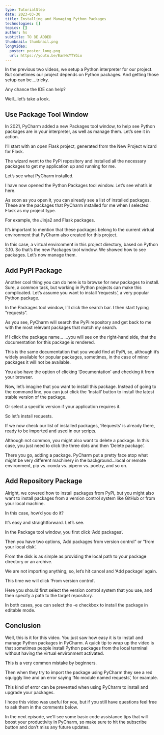 ```yaml
---
type: TutorialStep
date: 2023-03-30
title: Installing and Managing Python Packages
technologies: []
topics: []
author: hs
subtitle: TO BE ADDED
thumbnail: thumbnail.png
longVideo:
  poster: poster_long.png
  url: https://youtu.be/EanHxYTYGio
---
```


In the previous two videos, we setup a Python interpreter for our project. But sometimes our project depends on Python packages. And getting those setup can be….tricky.

Any chance the IDE can help?

Well...let’s take a look.

## Use Package Tool Window
In 2021, PyCharm added a new Packages tool window, to help see Python packages are in your interpreter, as well as manage them. Let’s see it in action.

I’ll start with an open Flask project, generated from the New Project wizard for Flask.

The wizard went to the PyPi repository and installed all the necessary packages to get my application up and running for me.

Let’s see what PyCharm installed.

I have now opened the Python Packages tool window. Let’s see what’s in here.

As soon as you open it, you can already see a list of installed packages. These are the packages that PyCharm installed for me when I selected Flask as my project type.

For example, the Jinja2 and Flask packages.

It’s important to mention that these packages belong to the current virtual environment that PyCharm also created for this project.

In this case, a virtual environment in this project directory, based on Python 3.10.
So that’s the new Packages tool window. We showed how to see packages. Let’s now manage them.

## Add PyPI Package
Another cool thing you can do here is to browse for new packages to install. Sure, a common task, but working in Python projects can make this complicated.
Let’s assume you want to install ‘requests’, a very popular Python package.

In the Packages tool window, I’ll click the search bar.
I then start typing “requests”.

As you see, PyCharm will search the PyPi repository and get back to me with the most relevant packages that match my search.

If I click the package name…
...you will see on the right-hand side, that the documentation for this package is rendered.

This is the same documentation that you would find at PyPi, so, although it’s widely available for popular packages, sometimes, in the case of minor packages it will not be available.

You also have the option of clicking ‘Documentation’ and checking it from your browser.

Now, let’s imagine that you want to install this package. Instead of going to the command line, you can just click the ‘Install’ button to install the latest stable version of the package.

Or select a specific version if your application requires it.

So let’s install requests.

If we now check our list of installed packages, ‘Requests’ is already there, ready to be imported and used in our scripts.

Although not common, you might also want to delete a package. In this case, you just need to click the three dots and then ‘Delete package’.

There you go, adding a package. PyCharm put a pretty face atop what might be very different machinery in the background...local or remote environment, pip vs. conda vs. pipenv vs. poetry, and so on.

## Add Repository Package
Alright, we covered how to install packages from PyPi, but you might also want to install packages from a version control system like GitHub or from your local machine.

In this case, how’d you do it?

It’s easy and straightforward. Let’s see.

In the Package tool window, you first click ‘Add packages’.

Then you have two options, ‘Add packages from version control” or “from your local disk’.

From the disk is as simple as providing the local path to your package directory or an archive.

We are not importing anything, so, let’s hit cancel and ‘Add package’ again.

This time we will click ‘From version control’.

Here you should first select the version control system that you use, and then specify a path to the target repository.

In both cases, you can select the -e checkbox to install the package in editable mode.

## Conclusion
Well, this is it for this video. You just saw how easy it is to install and manage Python packages in PyCharm.
A quick tip to wrap up the video is that sometimes people install Python packages from the local terminal without having the virtual environment activated.

This is a very common mistake by beginners.

Then when they try to import the package using PyCharm they see a red squiggly line and an error saying ‘No module named requests’, for example.

This kind of error can be prevented when using PyCharm to install and upgrade your packages.

I hope this video was useful for you, but if you still have questions feel free to ask them in the comments below.

In the next episode, we’ll see some basic code assistance tips that will boost your productivity in PyCharm, so make sure to hit the subscribe button and don’t miss any future updates.
